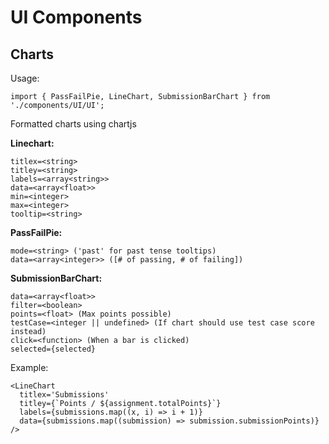 # UI Components

## Charts

Usage:

`import { PassFailPie, LineChart, SubmissionBarChart } from './components/UI/UI';`

Formatted charts using chartjs

**Linechart:**

```
titlex=<string>
titley=<string>
labels=<array<string>>
data=<array<float>>
min=<integer>
max=<integer>
tooltip=<string>
```

**PassFailPie:**

```
mode=<string> ('past' for past tense tooltips)
data=<array<integer>> ([# of passing, # of failing])
```

**SubmissionBarChart:**

```
data=<array<float>>
filter=<boolean>
points=<float> (Max points possible)
testCase=<integer || undefined> (If chart should use test case score instead)
click=<function> (When a bar is clicked)
selected={selected}
```

Example:

```
<LineChart
  titlex='Submissions'
  titley={`Points / ${assignment.totalPoints}`}
  labels={submissions.map((x, i) => i + 1)}
  data={submissions.map((submission) => submission.submissionPoints)}
/>
```